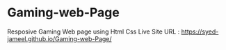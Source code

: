 # Gaming-web-Page
Resposive Gaming Web page using Html Css 
Live Site URL : https://syed-jameel.github.io/Gaming-web-Page/
